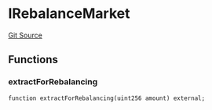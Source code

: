 # IRebalanceMarket
[Git Source](https://github.com/malda-protocol/malda-lending/blob/6ea8fcbab45a04b689cc49c81c736245cab92c98/src\interfaces\IRebalancer.sol)


## Functions
### extractForRebalancing


```solidity
function extractForRebalancing(uint256 amount) external;
```

